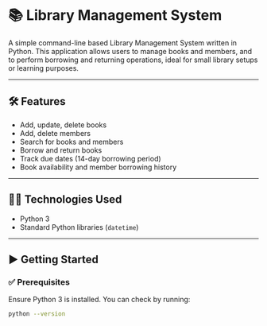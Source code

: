 # 📚 Library Management System

A simple command-line based Library Management System written in Python. This application allows users to manage books and members, and to perform borrowing and returning operations, ideal for small library setups or learning purposes.

---

## 🛠️ Features

- Add, update, delete books
- Add, delete members
- Search for books and members
- Borrow and return books
- Track due dates (14-day borrowing period)
- Book availability and member borrowing history

---

## 🧑‍💻 Technologies Used

- Python 3
- Standard Python libraries (`datetime`)

---

## ▶️ Getting Started

### ✅ Prerequisites

Ensure Python 3 is installed. You can check by running:

```bash
python --version
